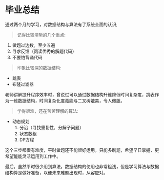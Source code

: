 # 毕业总结

通过两个月的学习，对数据结构与算法有了系统全面的认识;

> 记得比较清晰的几个重点:
1. 做题过边数，至少五遍
2. 寻求反馈（阅读优秀的解题代码）
3. 不要怕背诵代码

> 印象比较深的数据结构:
* 跳表
* 布隆过滤器

老师讲解提升程序效率时，曾说过可以通过数据结构升维降低时间复杂度，跳表作为一维数据结构，时间复杂化度竟能与二叉树媲美，令人佩服。

> 学得艰难，还在苦苦理解的算法:
* 动态规划
  1. 分治（寻找重复性，分解子问题）
  2. 状态数组
  3. DP方程
  
这个三步都很有难度，平时做题还不能很好运用，只能多刷题，希望早日掌握，更希望能能灵活运用到工作中。

最后，虽然平时很少用到算法，数据结构的使用也非常粗浅，但是学习算法与数据结构算是做好准备，以便未来难题出现时，从容应对。